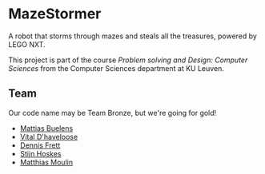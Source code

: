 MazeStormer
===========

A robot that storms through mazes and steals all the treasures, powered by LEGO NXT.

This project is part of the course *Problem solving and Design: Computer Sciences* from the Computer Sciences department at KU Leuven.

Team
----

Our code name may be Team Bronze, but we're going for gold!

- [Mattias Buelens](http://github.com/MattiasBuelens)
- [Vital D'haveloose](http://github.com/vital-dhaveloose)
- [Dennis Frett](https://github.com/dennis-frett)
- [Stijn Hoskes](https://github.com/stijnhoskens)
- [Matthias Moulin](http://github.com/matt77hias)